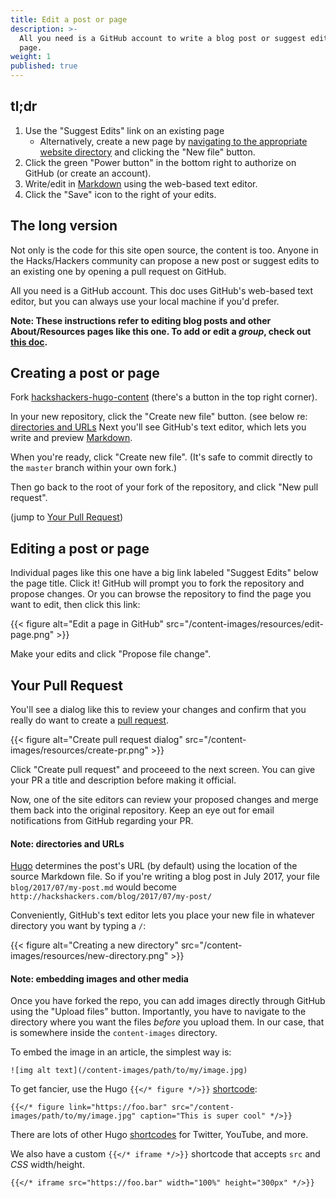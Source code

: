 ```yaml
---
title: Edit a post or page
description: >-
  All you need is a GitHub account to write a blog post or suggest edits to any
  page.
weight: 1
published: true
---
```


## tl;dr

1. Use the "Suggest Edits" link on an existing page
    - Alternatively, create a new page by [navigating to the appropriate website directory][7] and clicking the "New file" button.
1. Click the green "Power button" in the bottom right to authorize on GitHub (or create an account).
1. Write/edit in [Markdown][3] using the web-based text editor.
1. Click the "Save" icon to the right of your edits.

## The long version

Not only is the code for this site open source, the content is too. Anyone in the Hacks/Hackers community can propose a new post or suggest edits to an existing one by opening a pull request on GitHub.

All you need is a GitHub account. This doc uses GitHub's web-based text editor, but you can always use your local machine if you'd prefer.

**Note: These instructions refer to editing blog posts and other About/Resources pages like this one. To add or edit a _group_, check out [this doc][4].**

## Creating a post or page

Fork [hackshackers-hugo-content][1] (there's a button in the top right corner).

In your new repository, click the "Create new file" button. (see below re: [directories and URLs](#note-directories-and-urls) Next you'll see GitHub's text editor, which lets you write and preview [Markdown][3].

When you're ready, click "Create new file". (It's safe to commit directly to the `master` branch within your own fork.)

Then go back to the root of your fork of the repository, and click "New pull request".

(jump to [Your Pull Request](#your-pull-request))

## Editing a post or page

Individual pages like this one have a big link labeled "Suggest Edits" below the page title. Click it! GitHub will prompt you to fork the repository and propose changes. Or you can browse the repository to find the page you want to edit, then click this link:

{{< figure alt="Edit a page in GitHub" src="/content-images/resources/edit-page.png" >}}

Make your edits and click "Propose file change".

## Your Pull Request

You'll see a dialog like this to review your changes and confirm that you really do want to create a [pull request][8].

{{< figure alt="Create pull request dialog" src="/content-images/resources/create-pr.png" >}}

Click "Create pull request" and proceeed to the next screen. You can give your PR a title and description before making it official.

Now, one of the site editors can review your proposed changes and merge them back into the original repository. Keep an eye out for email notifications from GitHub regarding your PR.

#### Note: directories and URLs

[Hugo][2] determines the post's URL (by default) using the location of the source Markdown file. So if you're writing a blog post in July 2017, your file `blog/2017/07/my-post.md` would become `http://hackshackers.com/blog/2017/07/my-post/`

Conveniently, GitHub's text editor lets you place your new file in whatever directory you want by typing a `/`:

{{< figure alt="Creating a new directory" src="/content-images/resources/new-directory.png" >}}

#### Note: embedding images and other media

Once you have forked the repo, you can add images directly through GitHub using the "Upload files" button. Importantly, you have to navigate to the directory where you want the files _before_ you upload them. In our case, that is somewhere inside the `content-images` directory.

To embed the image in an article, the simplest way is:

```
![img alt text](/content-images/path/to/my/image.jpg)
```

To get fancier, use the Hugo `{{</* figure */>}}` [shortcode][5]:


```
{{</* figure link="https://foo.bar" src="/content-images/path/to/my/image.jpg" caption="This is super cool" */>}}
```

There are lots of other Hugo [shortcodes][6] for Twitter, YouTube, and more.

We also have a custom `{{</* iframe */>}}` shortcode that accepts `src` and _CSS_ width/height.

```
{{</* iframe src="https://foo.bar" width="100%" height="300px" */>}}
```

[1]: https://github.com/hackshackers/hackshackers-hugo-content
[2]: https://gohugo.io
[3]: https://guides.github.com/features/mastering-markdown/
[4]: /hack-this-site/edit-group-page/
[5]: https://gohugo.io/extras/shortcodes/#figure
[6]: https://gohugo.io/extras/shortcodes/
[7]: http://prose.io/#hackshackers/hackshackers-hugo-content
[8]: https://help.github.com/articles/using-pull-requests
